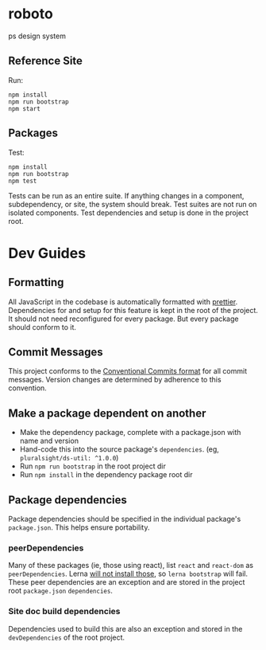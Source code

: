 # roboto
ps design system

## Reference Site

Run:

```
npm install 
npm run bootstrap
npm start
```

## Packages

Test:

```
npm install
npm run bootstrap
npm test
```

Tests can be run as an entire suite.  If anything changes in a component, subdependency, or site, the system should break.  Test suites are not run on isolated components.  Test dependencies and setup is done in the project root.


# Dev Guides

## Formatting

All JavaScript in the codebase is automatically formatted with [prettier](https://github.com/prettier/prettier).  Dependencies for and setup for this feature is kept in the root of the project.  It should not need reconfigured for every package.  But every package should conform to it.

## Commit Messages

This project conforms to the [Conventional Commits format](https://conventionalcommits.org/) for all commit messages.  Version changes are determined by adherence to this convention.

## Make a package dependent on another

- Make the dependency package, complete with a package.json with name and version
- Hand-code this into the source package's `dependencies`. (eg, `pluralsight/ds-util: ^1.0.0`)
- Run `npm run bootstrap` in the root project dir
- Run `npm install` in the dependency package root dir

## Package dependencies

Package dependencies should be specified in the individual package's `package.json`.  This helps ensure portability.  

### peerDependencies

Many of these packages (ie, those using react), list `react` and `react-dom` as `peerDependencies`. Lerna [will not install those](https://github.com/lerna/lerna/issues/160), so `lerna bootstrap` will fail.  These peer dependencies are an exception and are stored in the project root `package.json` `dependencies`.

### Site doc build dependencies

Dependencies used to build this are also an exception and stored in the `devDependencies` of the root project.
